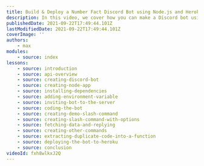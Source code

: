 ```yaml
---
title: Build & Deploy a Number Fact Discord Bot using Node.js and Heroku | Node.js | Rapid API
description: In this video, we cover how you can make a Discord bot using discord.js and an API by Rapid API and deploy it using Heroku!
publishedDate: 2021-09-22T17:49:44.101Z
lastModifiedDate: 2021-09-22T17:49:44.101Z
coverImage: ''
authors:
    - max
modules:
    - source: index
lessons:
    - source: introduction
    - source: api-overview
    - source: creating-discord-bot
    - source: creating-node-app
    - source: installing-dependencies
    - source: adding-environment-variable
    - source: inviting-bot-to-the-server
    - source: coding-the-bot
    - source: creating-demo-slash-command
    - source: creating-slash-command-with-options
    - source: fetching-data-and-replying
    - source: creating-other-commands
    - source: extracting-duplicate-code-into-a-function
    - source: deploying-the-bot-to-heroku
    - source: conclusion
videoId: fxh8wlkxJ2Q
---
```

